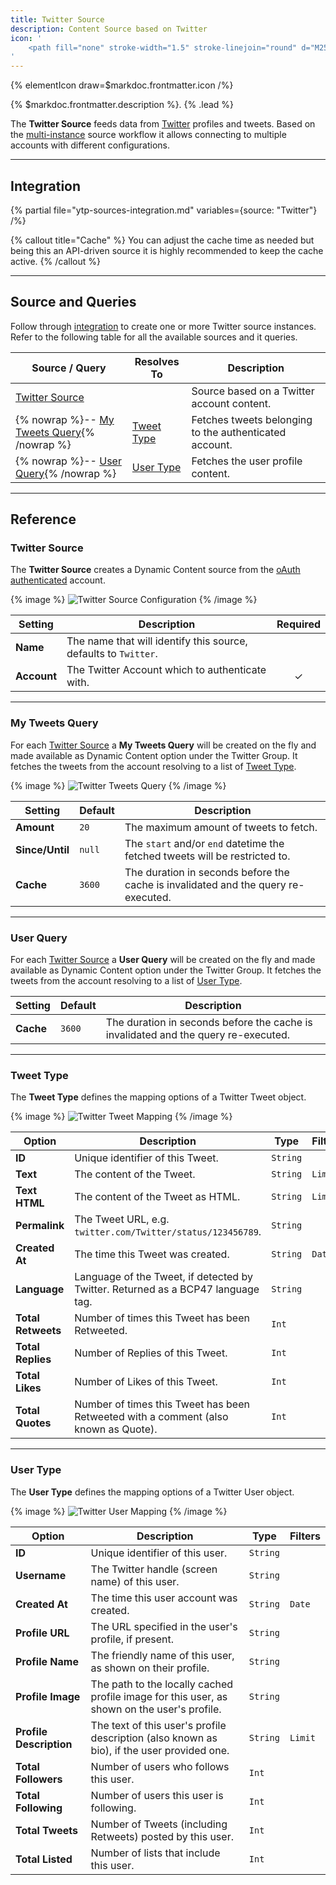 ```yaml
---
title: Twitter Source
description: Content Source based on Twitter
icon: '
    <path fill="none" stroke-width="1.5" stroke-linejoin="round" d="M25.338 9.696c.016.23.016.459.016.69 0 7.048-5.366 15.177-15.177 15.177v-.004A15.1 15.1 0 0 1 2 23.168a10.711 10.711 0 0 0 7.894-2.21 5.34 5.34 0 0 1-4.983-3.705c.8.154 1.624.122 2.408-.092a5.335 5.335 0 0 1-4.278-5.229v-.067a5.3 5.3 0 0 0 2.42.667 5.34 5.34 0 0 1-1.65-7.122 15.14 15.14 0 0 0 10.993 5.573 5.34 5.34 0 0 1 9.09-4.865 10.704 10.704 0 0 0 3.388-1.295 5.354 5.354 0 0 1-2.345 2.95A10.609 10.609 0 0 0 28 6.933a10.837 10.837 0 0 1-2.662 2.763Z"/>
'
---
```


{% elementIcon draw=$markdoc.frontmatter.icon /%}

{% $markdoc.frontmatter.description %}. {% .lead %}

The **Twitter Source** feeds data from [Twitter](https://www.twitter.com) profiles and tweets. Based on the [multi-instance](manager#multi-instance) source workflow it allows connecting to multiple accounts with different configurations.

---

## Integration

{% partial file="ytp-sources-integration.md" variables={source: "Twitter"} /%}

{% callout title="Cache" %}
You can adjust the cache time as needed but being this an API-driven source it is highly recommended to keep the cache active.
{% /callout %}

---

## Source and Queries

Follow through [integration](#integration) to create one or more Twitter source instances. Refer to the following table for all the available sources and it queries.

| Source / Query | Resolves To | Description |
| -------------- | ----------- | ----------- |
| [Twitter Source](#twitter-source) | | Source based on a Twitter account content. |
| {% nowrap %}-- [My Tweets Query](#my-tweets-query){% /nowrap %} | [Tweet Type](#tweet-type) | Fetches tweets belonging to the authenticated account. |
| {% nowrap %}-- [User Query](#user-query){% /nowrap %} | [User Type](#user-type) | Fetches the user profile content. |

---

## Reference

### Twitter Source

The **Twitter Source** creates a Dynamic Content source from the [oAuth authenticated](../../auths-manager#twitter-oauth-driver) account.

{% image %}
![Twitter Source Configuration](/assets/ytp/sources/twitter-config.webp)
{% /image %}

| Setting | Description | Required |
| ------- | ----------- | :------: |
| **Name** | The name that will identify this source, defaults to `Twitter`. |
| **Account** | The Twitter Account which to authenticate with. | &#x2713; |

---

### My Tweets Query

For each [Twitter Source](#twitter-source) a **My Tweets Query** will be created on the fly and made available as Dynamic Content option under the Twitter Group. It fetches the tweets from the account resolving to a list of [Tweet Type](#tweet-type).

{% image %}
![Twitter Tweets Query](/assets/ytp/sources/twitter-query-tweets.webp)
{% /image %}

| Setting | Default | Description |
| ------- | ------- | ----------- |
| **Amount** | `20` | The maximum amount of tweets to fetch. |
| **Since/Until** | `null` | The `start` and/or `end` datetime the fetched tweets will be restricted to. |
| **Cache** | `3600` | The duration in seconds before the cache is invalidated and the query re-executed. |

---

### User Query

For each [Twitter Source](#twitter-source) a **User Query** will be created on the fly and made available as Dynamic Content option under the Twitter Group. It fetches the tweets from the account resolving to a list of [User Type](#user-type).

| Setting | Default | Description |
| ------- | ------- | ----------- |
| **Cache** | `3600` | The duration in seconds before the cache is invalidated and the query re-executed. |

---

### Tweet Type

The **Tweet Type** defines the mapping options of a Twitter Tweet object.

{% image %}
![Twitter Tweet Mapping](/assets/ytp/sources/twitter-mapping-tweet.webp)
{% /image %}

| Option | Description | Type | Filters |
| ------ | ----------- | ---- | ------- |
| **ID** | Unique identifier of this Tweet. | `String` |
| **Text** | The content of the Tweet. | `String` | `Limit` |
| **Text HTML** | The content of the Tweet as HTML. | `String` | `Limit` |
| **Permalink** | The Tweet URL, e.g. `twitter.com/Twitter/status/123456789`. | `String` |
| **Created At** | The time this Tweet was created. | `String` | `Date` |
| **Language** | Language of the Tweet, if detected by Twitter. Returned as a BCP47 language tag. | `String` |
| **Total Retweets** | Number of times this Tweet has been Retweeted. | `Int` |
| **Total Replies** | Number of Replies of this Tweet. | `Int` |
| **Total Likes** | Number of Likes of this Tweet. | `Int` |
| **Total Quotes** | Number of times this Tweet has been Retweeted with a comment (also known as Quote). | `Int` |

---

### User Type

The **User Type** defines the mapping options of a Twitter User object.

{% image %}
![Twitter User Mapping](/assets/ytp/sources/twitter-mapping-user.webp)
{% /image %}

| Option | Description | Type | Filters |
| ------ | ----------- | ---- | ------- |
| **ID** | Unique identifier of this user. | `String` |
| **Username** | The Twitter handle (screen name) of this user. | `String` |
| **Created At** | The time this user account was created. | `String` | `Date` |
| **Profile URL** | The URL specified in the user's profile, if present. | `String` |
| **Profile Name** | The friendly name of this user, as shown on their profile. | `String` |
| **Profile Image** | The path to the locally cached profile image for this user, as shown on the user's profile. | `String` |
| **Profile Description** | The text of this user's profile description (also known as bio), if the user provided one. | `String` | `Limit` |
| **Total Followers** | Number of users who follows this user. | `Int` |
| **Total Following** | Number of users this user is following. | `Int` |
| **Total Tweets** | Number of Tweets (including Retweets) posted by this user. | `Int` |
| **Total Listed** | Number of lists that include this user. | `Int` |
